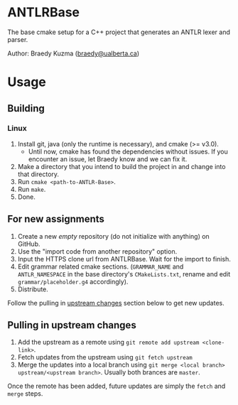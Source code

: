 # ANTLRBase
The base cmake setup for a C++ project that generates an ANTLR lexer and parser.

Author: Braedy Kuzma (braedy@ualberta.ca)

# Usage
## Building
### Linux
  1. Install git, java (only the runtime is necessary), and cmake (>= v3.0).
     - Until now, cmake has found the dependencies without issues. If you
       encounter an issue, let Braedy know and we can fix it.
  1. Make a directory that you intend to build the project in and change into
     that directory.
  1. Run `cmake <path-to-ANTLR-Base>`.
  1. Run `make`.
  1. Done.

## For new assignments
  1. Create a new _empty_ repository (do not initialize with anything) on
     GitHub.
  1. Use the "import code from another repository" option.
  1. Input the HTTPS clone url from ANTLRBase. Wait for the import to finish.
  1. Edit grammar related cmake sections. (`GRAMMAR_NAME` and `ANTLR_NAMESPACE`
     in the base directory's `CMakeLists.txt`, rename and edit
     `grammar/placeholder.g4` accordingly).
  1. Distribute.

Follow the pulling in [upstream changes](#pulling-in-upstream-changes) section
below to get new updates.

## Pulling in upstream changes</a>
  1. Add the upstream as a remote using `git remote add upstream <clone-link>`.
  1. Fetch updates from the upstream using `git fetch upstream`
  1. Merge the updates into a local branch using
     `git merge <local branch> upstream/<upstream branch>`. Usually both brances
     are `master`.

Once the remote has been added, future updates are simply the `fetch` and
`merge` steps.
